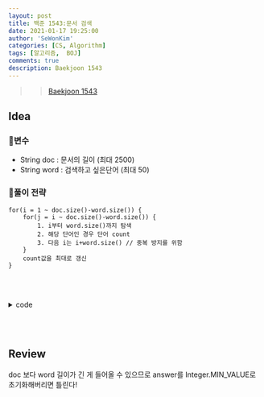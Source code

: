 ```yaml
---
layout: post
title: 백준 1543:문서 검색
date: 2021-01-17 19:25:00
author: 'SeWonKim'
categories: [CS, Algorithm]
tags: [알고리즘,  BOJ]
comments: true
description: Baekjoon 1543
---
```


> > [Baekjoon 1543](https://www.acmicpc.net/problem/1543)

## Idea

### 🥚변수

- String doc : 문서의 길이 (최대 2500)
- String word : 검색하고 싶은단어 (최대 50)
  
### 🍳풀이 전략

```
for(i = 1 ~ doc.size()-word.size()) {
    for(j = i ~ doc.size()-word.size()) {
        1. i부터 word.size()까지 탐색
        2. 해당 단어인 경우 단어 count
        3. 다음 i는 i+word.size() // 중복 방지를 위함
    }
    count값을 최대로 갱신
}
```

&nbsp;  
&nbsp;


<details>
<summary>code</summary>
<div markdown="1">

```java
import java.util.Scanner;

public class BOJ1543_문서검색 {
    public static void main(String[] args) {
        Scanner sc = new Scanner(System.in);
        String doc = sc.nextLine();
        String word = sc.nextLine();
        int answer = 0;

        for (int i = 0; i <= doc.length() - word.length(); i++) {
            int count = 0;
            for (int j = i; j <= doc.length() - word.length(); j++) {
                boolean flag = true;
                for (int k = 0; k < word.length(); k++) {
                    if(doc.charAt(j+k) != word.charAt(k)) {
                        flag = false;
                        break;
                    }
                }

                // word를 찾았다!
                if (flag) {
                    count++;
                    j += word.length()-1;
                }
            }

            // answer 값 갱신
            answer = Math.max(answer, count);
        }
        System.out.println(answer);
    }
}

```

</div>
</details>

&nbsp;  
&nbsp;

## Review

doc 보다 word 길이가 긴 게 들어올 수 있으므로 answer를 Integer.MIN_VALUE로 초기화해버리면 틀린다!

&nbsp;  
&nbsp;
